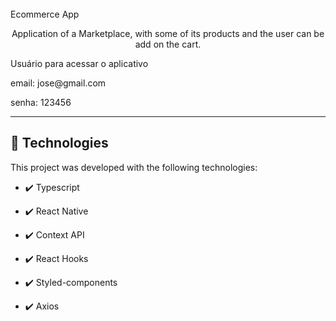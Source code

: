 <br>
Ecommerce App
</h1>

<p align="center">Application of a  Marketplace, with some of its products and the user can be add on the cart.</p>
<p align="left">
Usuário para acessar o aplicativo
</p>
<p align="left">
email: jose@gmail.com
</p>
<p align="left">
senha: 123456
</p>

<hr />

## 🚀 Technologies

This project was developed with the following technologies:

- ✔️ Typescript

- ✔️ React Native

- ✔️ Context API

- ✔️ React Hooks

- ✔️ Styled-components

- ✔️ Axios
